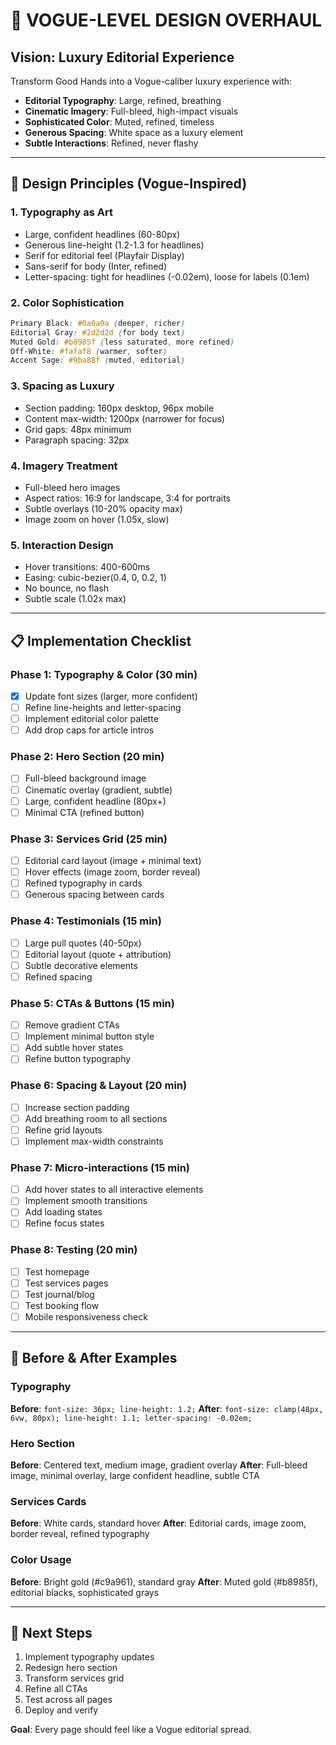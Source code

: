 # 🎨 VOGUE-LEVEL DESIGN OVERHAUL

## Vision: Luxury Editorial Experience
Transform Good Hands into a Vogue-caliber luxury experience with:
- **Editorial Typography**: Large, refined, breathing
- **Cinematic Imagery**: Full-bleed, high-impact visuals
- **Sophisticated Color**: Muted, refined, timeless
- **Generous Spacing**: White space as a luxury element
- **Subtle Interactions**: Refined, never flashy

---

## 🎯 Design Principles (Vogue-Inspired)

### 1. **Typography as Art**
- Large, confident headlines (60-80px)
- Generous line-height (1.2-1.3 for headlines)
- Serif for editorial feel (Playfair Display)
- Sans-serif for body (Inter, refined)
- Letter-spacing: tight for headlines (-0.02em), loose for labels (0.1em)

### 2. **Color Sophistication**
```css
Primary Black: #0a0a0a (deeper, richer)
Editorial Gray: #2d2d2d (for body text)
Muted Gold: #b8985f (less saturated, more refined)
Off-White: #fafaf8 (warmer, softer)
Accent Sage: #9ba88f (muted, editorial)
```

### 3. **Spacing as Luxury**
- Section padding: 160px desktop, 96px mobile
- Content max-width: 1200px (narrower for focus)
- Grid gaps: 48px minimum
- Paragraph spacing: 32px

### 4. **Imagery Treatment**
- Full-bleed hero images
- Aspect ratios: 16:9 for landscape, 3:4 for portraits
- Subtle overlays (10-20% opacity max)
- Image zoom on hover (1.05x, slow)

### 5. **Interaction Design**
- Hover transitions: 400-600ms
- Easing: cubic-bezier(0.4, 0, 0.2, 1)
- No bounce, no flash
- Subtle scale (1.02x max)

---

## 📋 Implementation Checklist

### Phase 1: Typography & Color (30 min)
- [x] Update font sizes (larger, more confident)
- [ ] Refine line-heights and letter-spacing
- [ ] Implement editorial color palette
- [ ] Add drop caps for article intros

### Phase 2: Hero Section (20 min)
- [ ] Full-bleed background image
- [ ] Cinematic overlay (gradient, subtle)
- [ ] Large, confident headline (80px+)
- [ ] Minimal CTA (refined button)

### Phase 3: Services Grid (25 min)
- [ ] Editorial card layout (image + minimal text)
- [ ] Hover effects (image zoom, border reveal)
- [ ] Refined typography in cards
- [ ] Generous spacing between cards

### Phase 4: Testimonials (15 min)
- [ ] Large pull quotes (40-50px)
- [ ] Editorial layout (quote + attribution)
- [ ] Subtle decorative elements
- [ ] Refined spacing

### Phase 5: CTAs & Buttons (15 min)
- [ ] Remove gradient CTAs
- [ ] Implement minimal button style
- [ ] Add subtle hover states
- [ ] Refine button typography

### Phase 6: Spacing & Layout (20 min)
- [ ] Increase section padding
- [ ] Add breathing room to all sections
- [ ] Refine grid layouts
- [ ] Implement max-width constraints

### Phase 7: Micro-interactions (15 min)
- [ ] Add hover states to all interactive elements
- [ ] Implement smooth transitions
- [ ] Add loading states
- [ ] Refine focus states

### Phase 8: Testing (20 min)
- [ ] Test homepage
- [ ] Test services pages
- [ ] Test journal/blog
- [ ] Test booking flow
- [ ] Mobile responsiveness check

---

## 🎨 Before & After Examples

### Typography
**Before**: `font-size: 36px; line-height: 1.2;`
**After**: `font-size: clamp(48px, 6vw, 80px); line-height: 1.1; letter-spacing: -0.02em;`

### Hero Section
**Before**: Centered text, medium image, gradient overlay
**After**: Full-bleed image, minimal overlay, large confident headline, subtle CTA

### Services Cards
**Before**: White cards, standard hover
**After**: Editorial cards, image zoom, border reveal, refined typography

### Color Usage
**Before**: Bright gold (#c9a961), standard gray
**After**: Muted gold (#b8985f), editorial blacks, sophisticated grays

---

## 🚀 Next Steps
1. Implement typography updates
2. Redesign hero section
3. Transform services grid
4. Refine all CTAs
5. Test across all pages
6. Deploy and verify

**Goal**: Every page should feel like a Vogue editorial spread.


